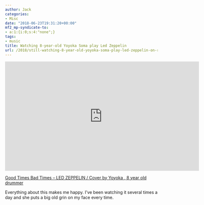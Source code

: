```yaml
---
author: Jack
categories:
- Misc
date: "2018-06-23T19:31:20+00:00"
mf2_mp-syndicate-to:
- a:1:{i:0;s:4:"none";}
tags:
- music
title: Watching 8-year-old Yoyoka Soma play Led Zeppelin
url: /2018/still-watching-8-year-old-yoyoka-soma-play-led-zeppelin-on-repeat/
---
```

<iframe src="https://player.vimeo.com/video/263985244" width="640" height="360" frameborder="0" webkitallowfullscreen mozallowfullscreen allowfullscreen></iframe>

[Good Times Bad Times &#8211; LED ZEPPELIN / Cover by Yoyoka , 8 year old drummer][1]

Everything about this makes me happy. I&#8217;ve been watching it several times a day and she puts a big old grin on my face every time.

 [1]: https://vimeo.com/263985244